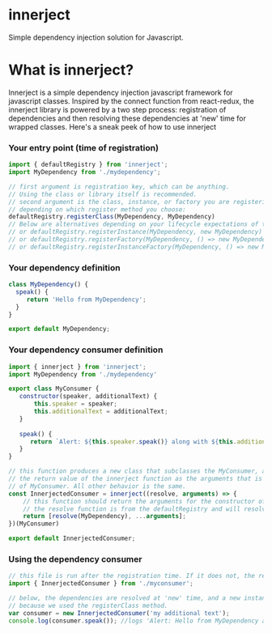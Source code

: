 # innerject
Simple dependency injection solution for Javascript.

# What is innerject?

Innerject is a simple dependency injection javascript framework for javascript classes. Inspired by the connect function from react-redux, the innerject library is powered by a two step process: registration of dependencies and then resolving these dependencies at 'new' time for wrapped classes. Here's a sneak peek of how to use innerject

### Your entry point (time of registration)
```javascript
import { defaultRegistry } from 'innerject';
import MyDependency from './mydependency';

// first argument is registration key, which can be anything. 
// Using the class or library itself is recommended.
// second argument is the class, instance, or factory you are registering,
// depending on which register method you choose:
defaultRegistry.registerClass(MyDependency, MyDependency)  
// Below are alternatives depending on your lifecycle expectations of the dependent object:
// or defaultRegistry.registerInstance(MyDependency, new MyDependency)
// or defaultRegistry.registerFactory(MyDependency, () => new MyDependency())
// or defaultRegistry.registerInstanceFactory(MyDependency, () => new MyDependency())
```

### Your dependency definition
```javascript
class MyDependency() {
  speak() {
     return 'Hello from MyDependency';
  }
} 

export default MyDependency;
```

### Your dependency consumer definition
```javascript
import { innerject } from 'innerject'; 
import MyDependency from './mydependency'

export class MyConsumer {
   constructor(speaker, additionalText) {
       this.speaker = speaker;
       this.additionalText = additionalText;
   }
   
   speak() {
      return `Alert: ${this.speaker.speak()} along with ${this.additionalText}`;
   }
}

// this function produces a new class that subclasses the MyConsumer, and simply takes
// the return value of the innerject function as the arguments that is passed into the super call
// of MyConsumer. All other behavior is the same.
const InnerjectedConsumer = innerject((resolve, arguments) => {
    // this function should return the arguments for the constructor of the wrapped class.
    // the resolve function is from the defaultRegistry and will resolve the matching dependency key.
    return [resolve(MyDependency), ...arguments]; 
})(MyConsumer) 

export default InnerjectedConsumer;
```

### Using the dependency consumer
```javascript
// this file is run after the registration time. If it does not, the resolve will return nothing.
import { InnerjectedConsumer } from './myconsumer';

// below, the dependencies are resolved at 'new' time, and a new instance of MyDependency is created here
// because we used the registerClass method.
var consumer = new InnerjectedConsumer('my additional text');
console.log(consumer.speak()); //logs 'Alert: Hello from MyDependency along with my additional text'
```
